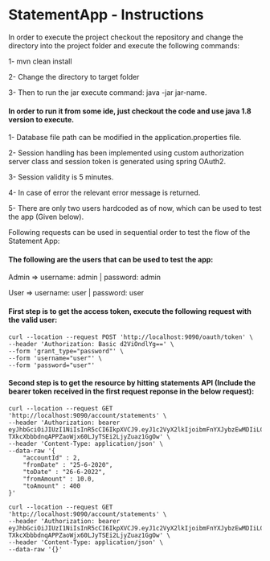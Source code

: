 # StatementApp - Instructions

In order to execute the project checkout the repository and change the directory into the project folder and execute the following commands:

  1- mvn clean install
  
  2- Change the directory to target folder
  
  3- Then to run the jar execute command: java -jar jar-name.
  

#### In order to run it from some ide, just checkout the code and use java 1.8 version to execute.
1- Database file path can be modified in the application.properties file.

2- Session handling has been implemented using custom authorization server class and session token is generated using spring OAuth2.

3- Session validity is 5 minutes.

4- In case of error the relevant error message is returned.

5- There are only two users hardcoded as of now, which can be used to test the app (Given below). 



Following requests can be used in sequential order to test the flow of the Statement App:

#### The following are the users that can be used to test the app:

Admin => username: admin  |   password: admin

User => username: user    |   password: user

#### First step is to get the access token, execute the following request with the valid user:


```
curl --location --request POST 'http://localhost:9090/oauth/token' \
--header 'Authorization: Basic d2ViOndlYg==' \
--form 'grant_type="password"' \
--form 'username="user"' \
--form 'password="user"'
```


#### Second step is to get the resource by hitting statements API (Include the bearer token received in the first request reponse in the below request):

```
curl --location --request GET 'http://localhost:9090/account/statements' \
--header 'Authorization: bearer eyJhbGciOiJIUzI1NiIsInR5cCI6IkpXVCJ9.eyJ1c2VyX2lkIjoibmFnYXJybzEwMDIiLCJ1c2VyX25hbWUiOiJ1c2VyIiwic2NvcGUiOlsicmVhZCIsIndyaXRlIiwidHJ1c3QiXSwiZXhwIjoxNjU2MjY1MTgxLCJhdXRob3JpdGllcyI6WyJVU0VSIl0sImp0aSI6IjNlZDJmNjA2LTA5ZWYtNDI5Mi1hOGM5LTQxYzFjMTY4N2E1YiIsImNsaWVudF9pZCI6IndlYiJ9.-TXkcXbbbdnqAPPZaoWjx60LJyTSEi2LjyZuaz1GgOw' \
--header 'Content-Type: application/json' \
--data-raw '{
    "accountId" : 2,
    "fromDate" : "25-6-2020",
    "toDate" : "26-6-2022",
    "fromAmount" : 10.0,
    "toAmount" : 400
}'
```


```
curl --location --request GET 'http://localhost:9090/account/statements' \
--header 'Authorization: bearer eyJhbGciOiJIUzI1NiIsInR5cCI6IkpXVCJ9.eyJ1c2VyX2lkIjoibmFnYXJybzEwMDIiLCJ1c2VyX25hbWUiOiJ1c2VyIiwic2NvcGUiOlsicmVhZCIsIndyaXRlIiwidHJ1c3QiXSwiZXhwIjoxNjU2MjY1MTgxLCJhdXRob3JpdGllcyI6WyJVU0VSIl0sImp0aSI6IjNlZDJmNjA2LTA5ZWYtNDI5Mi1hOGM5LTQxYzFjMTY4N2E1YiIsImNsaWVudF9pZCI6IndlYiJ9.-TXkcXbbbdnqAPPZaoWjx60LJyTSEi2LjyZuaz1GgOw' \
--header 'Content-Type: application/json' \
--data-raw '{}'
```




